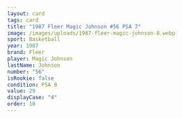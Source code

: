 ```yaml
---
layout: card
tags: card
title: "1987 Fleer Magic Johnson #56 PSA 7"
image: /images/uploads/1987-fleer-magic-johnson-8.webp
sport: Basketball
year: 1987
brand: Fleer
player: Magic Johnson
lastName: Johnson
number: "56"
isRookie: false
condition: PSA 8
value: 29
displayCase: "4"
order: 10
---
```

